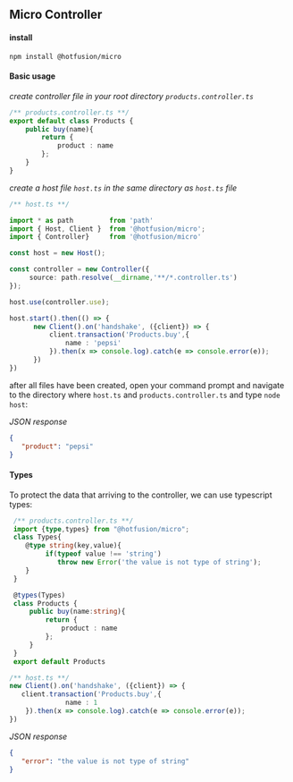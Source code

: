 ## Micro Controller

#### install
``npm install @hotfusion/micro``

#### Basic usage


*create controller file in your root directory `products.controller.ts`*
```ts
/** products.controller.ts **/
export default class Products {
    public buy(name){
        return {
            product : name
        };
    }
}
```

*create a host file `host.ts` in the same directory as `host.ts` file*
```ts
/** host.ts **/

import * as path         from 'path'
import { Host, Client }  from '@hotfusion/micro';
import { Controller}     from '@hotfusion/micro'

const host = new Host();

const controller = new Controller({
     source: path.resolve(__dirname,'**/*.controller.ts')
});

host.use(controller.use);

host.start().then(() => {
      new Client().on('handshake', ({client}) => {
          client.transaction('Products.buy',{
              name : 'pepsi'
          }).then(x => console.log).catch(e => console.error(e));
      })
})
```

after all files have been created, open your command prompt and navigate to the 
directory where `host.ts` and `products.controller.ts` and type `node host`:

*JSON response*

```json
{
   "product": "pepsi"
}
```

#### Types
To protect the data that arriving to the controller, we can use typescript types:
```ts
 /** products.controller.ts **/
 import {type,types} from "@hotfusion/micro";
 class Types{
    @type string(key,value){
         if(typeof value !== 'string')
            throw new Error('the value is not type of string');
    }
 }

 @types(Types)
 class Products {
     public buy(name:string){
         return {
             product : name
         };
     }
 }
 export default Products
```

```ts
/** host.ts **/
new Client().on('handshake', ({client}) => {
   client.transaction('Products.buy',{
              name : 1
    }).then(x => console.log).catch(e => console.error(e));
})
```

*JSON response*

```json
{
   "error": "the value is not type of string"
}
```

